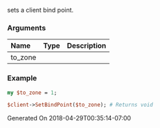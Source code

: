sets a client bind point.
### Arguments
**Name**|**Type**|**Description**
:---|:---|:---
to_zone||

### Example

```perl
my $to_zone = 1;

$client->SetBindPoint($to_zone); # Returns void
```


Generated On 2018-04-29T00:35:14-07:00